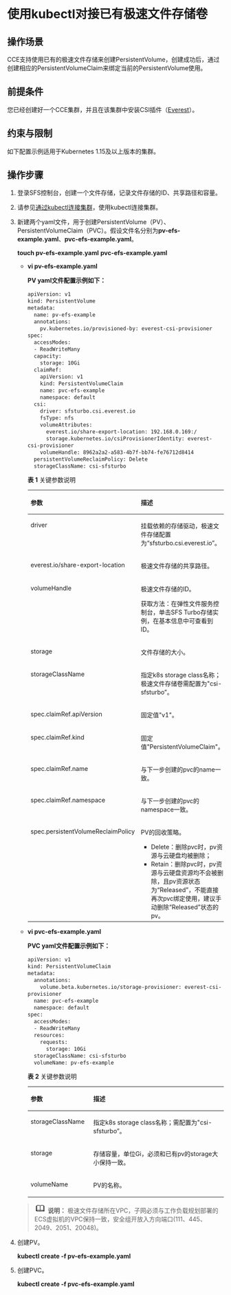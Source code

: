 # 使用kubectl对接已有极速文件存储卷<a name="cce_01_0272"></a>

## 操作场景<a name="section1062914713566"></a>

CCE支持使用已有的极速文件存储来创建PersistentVolume，创建成功后，通过创建相应的PersistentVolumeClaim来绑定当前的PersistentVolume使用。

## 前提条件<a name="section13181839131510"></a>

您已经创建好一个CCE集群，并且在该集群中安装CSI插件（[Everest](Everest（系统资源插件-必装）.md)）。

## 约束与限制<a name="section946015116135"></a>

如下配置示例适用于Kubernetes 1.15及以上版本的集群。

## 操作步骤<a name="section1530655595611"></a>

1.  登录SFS控制台，创建一个文件存储，记录文件存储的ID、共享路径和容量。
2.  请参见[通过kubectl连接集群](通过kubectl连接集群.md)，使用kubectl连接集群。
3.  新建两个yaml文件，用于创建PersistentVolume（PV）、PersistentVolumeClaim（PVC）。假设文件名分别为**pv-efs-example.yaml**、**pvc-efs-example.yaml**。

    **touch pv-efs-example.yaml** **pvc-efs-example.yaml**

    -   **vi pv-efs-example.yaml**

        **PV yaml文件配置示例如下：**

        ```
        apiVersion: v1
        kind: PersistentVolume
        metadata:
          name: pv-efs-example
          annotations:
            pv.kubernetes.io/provisioned-by: everest-csi-provisioner
        spec:
          accessModes:
          - ReadWriteMany
          capacity:
            storage: 10Gi
          claimRef:
            apiVersion: v1
            kind: PersistentVolumeClaim
            name: pvc-efs-example
            namespace: default
          csi:
            driver: sfsturbo.csi.everest.io
            fsType: nfs
            volumeAttributes:
              everest.io/share-export-location: 192.168.0.169:/
              storage.kubernetes.io/csiProvisionerIdentity: everest-csi-provisioner
            volumeHandle: 8962a2a2-a583-4b7f-bb74-fe76712d8414
          persistentVolumeReclaimPolicy: Delete
          storageClassName: csi-sfsturbo
        ```

        **表 1**  关键参数说明

        <a name="table953204119"></a>
        <table><thead align="left"><tr id="row1666206115"><th class="cellrowborder" valign="top" width="35.89%" id="mcps1.2.3.1.1"><p id="p1662017116"><a name="p1662017116"></a><a name="p1662017116"></a>参数</p>
        </th>
        <th class="cellrowborder" valign="top" width="64.11%" id="mcps1.2.3.1.2"><p id="p56820513"><a name="p56820513"></a><a name="p56820513"></a>描述</p>
        </th>
        </tr>
        </thead>
        <tbody><tr id="row1061620713"><td class="cellrowborder" valign="top" width="35.89%" headers="mcps1.2.3.1.1 "><p id="p56120115"><a name="p56120115"></a><a name="p56120115"></a>driver</p>
        </td>
        <td class="cellrowborder" valign="top" width="64.11%" headers="mcps1.2.3.1.2 "><p id="p911192017111"><a name="p911192017111"></a><a name="p911192017111"></a>挂载依赖的存储驱动，极速文件存储配置为“sfsturbo.csi.everest.io”。</p>
        </td>
        </tr>
        <tr id="row6115201810"><td class="cellrowborder" valign="top" width="35.89%" headers="mcps1.2.3.1.1 "><p id="p1911172013115"><a name="p1911172013115"></a><a name="p1911172013115"></a>everest.io/share-export-location</p>
        </td>
        <td class="cellrowborder" valign="top" width="64.11%" headers="mcps1.2.3.1.2 "><p id="p1812132017111"><a name="p1812132017111"></a><a name="p1812132017111"></a>极速文件存储的共享路径。</p>
        </td>
        </tr>
        <tr id="row181217201317"><td class="cellrowborder" valign="top" width="35.89%" headers="mcps1.2.3.1.1 "><p id="p2127205115"><a name="p2127205115"></a><a name="p2127205115"></a>volumeHandle</p>
        </td>
        <td class="cellrowborder" valign="top" width="64.11%" headers="mcps1.2.3.1.2 "><p id="p331414324103"><a name="p331414324103"></a><a name="p331414324103"></a>极速文件存储的ID。</p>
        <p id="p1455172961010"><a name="p1455172961010"></a><a name="p1455172961010"></a>获取方法：在弹性文件服务控制台，单击SFS Turbo存储实例，在基本信息中可查看到ID。</p>
        </td>
        </tr>
        <tr id="row101220201616"><td class="cellrowborder" valign="top" width="35.89%" headers="mcps1.2.3.1.1 "><p id="p4121201717"><a name="p4121201717"></a><a name="p4121201717"></a>storage</p>
        </td>
        <td class="cellrowborder" valign="top" width="64.11%" headers="mcps1.2.3.1.2 "><p id="p1373713106118"><a name="p1373713106118"></a><a name="p1373713106118"></a>文件存储的大小。</p>
        </td>
        </tr>
        <tr id="row118294312105"><td class="cellrowborder" valign="top" width="35.89%" headers="mcps1.2.3.1.1 "><p id="p16741643171012"><a name="p16741643171012"></a><a name="p16741643171012"></a>storageClassName</p>
        </td>
        <td class="cellrowborder" valign="top" width="64.11%" headers="mcps1.2.3.1.2 "><p id="p127424310105"><a name="p127424310105"></a><a name="p127424310105"></a>指定k8s storage class名称；极速文件存储卷需配置为"csi-sfsturbo”。</p>
        </td>
        </tr>
        <tr id="row1292142194111"><td class="cellrowborder" valign="top" width="35.89%" headers="mcps1.2.3.1.1 "><p id="p19292122114413"><a name="p19292122114413"></a><a name="p19292122114413"></a>spec.claimRef.apiVersion</p>
        </td>
        <td class="cellrowborder" valign="top" width="64.11%" headers="mcps1.2.3.1.2 "><p id="p162921213418"><a name="p162921213418"></a><a name="p162921213418"></a>固定值"v1"。</p>
        </td>
        </tr>
        <tr id="row12530172512416"><td class="cellrowborder" valign="top" width="35.89%" headers="mcps1.2.3.1.1 "><p id="p1053018258416"><a name="p1053018258416"></a><a name="p1053018258416"></a>spec.claimRef.kind</p>
        </td>
        <td class="cellrowborder" valign="top" width="64.11%" headers="mcps1.2.3.1.2 "><p id="p1353052584115"><a name="p1353052584115"></a><a name="p1353052584115"></a>固定值"PersistentVolumeClaim"。</p>
        </td>
        </tr>
        <tr id="row1513982864116"><td class="cellrowborder" valign="top" width="35.89%" headers="mcps1.2.3.1.1 "><p id="p613972844115"><a name="p613972844115"></a><a name="p613972844115"></a>spec.claimRef.name</p>
        </td>
        <td class="cellrowborder" valign="top" width="64.11%" headers="mcps1.2.3.1.2 "><p id="p113912816416"><a name="p113912816416"></a><a name="p113912816416"></a>与下一步创建的pvc的name一致。</p>
        </td>
        </tr>
        <tr id="row86908177417"><td class="cellrowborder" valign="top" width="35.89%" headers="mcps1.2.3.1.1 "><p id="p8691817114114"><a name="p8691817114114"></a><a name="p8691817114114"></a>spec.claimRef.namespace</p>
        </td>
        <td class="cellrowborder" valign="top" width="64.11%" headers="mcps1.2.3.1.2 "><p id="p1069111754110"><a name="p1069111754110"></a><a name="p1069111754110"></a>与下一步创建的pvc的namespace一致。</p>
        </td>
        </tr>
        <tr id="row753415095617"><td class="cellrowborder" valign="top" width="35.89%" headers="mcps1.2.3.1.1 "><p id="p35351408567"><a name="p35351408567"></a><a name="p35351408567"></a>spec.persistentVolumeReclaimPolicy</p>
        </td>
        <td class="cellrowborder" valign="top" width="64.11%" headers="mcps1.2.3.1.2 "><p id="p453518012564"><a name="p453518012564"></a><a name="p453518012564"></a>PV的回收策略。</p>
        <a name="ul148511578516"></a><a name="ul148511578516"></a><ul id="ul148511578516"><li>Delete：删除pvc时，pv资源与云硬盘均被删除；</li><li>Retain：删除pvc时，pv资源与云硬盘资源均不会被删除，且pv资源状态为“Released”，不能直接再次pvc绑定使用，建议手动删除“Released”状态的pv。</li></ul>
        </td>
        </tr>
        </tbody>
        </table>

    -   **vi pvc-efs-example.yaml**

        **PVC yaml文件配置示例如下：**

        ```
        apiVersion: v1
        kind: PersistentVolumeClaim
        metadata:
          annotations:
            volume.beta.kubernetes.io/storage-provisioner: everest-csi-provisioner
          name: pvc-efs-example
          namespace: default
        spec:
          accessModes:
          - ReadWriteMany
          resources:
            requests:
              storage: 10Gi
          storageClassName: csi-sfsturbo
          volumeName: pv-efs-example
        ```

        **表 2**  关键参数说明

        <a name="table154321323191412"></a>
        <table><thead align="left"><tr id="row1432192381417"><th class="cellrowborder" valign="top" width="31.929999999999996%" id="mcps1.2.3.1.1"><p id="p18433152391413"><a name="p18433152391413"></a><a name="p18433152391413"></a>参数</p>
        </th>
        <th class="cellrowborder" valign="top" width="68.07%" id="mcps1.2.3.1.2"><p id="p19433192321419"><a name="p19433192321419"></a><a name="p19433192321419"></a>描述</p>
        </th>
        </tr>
        </thead>
        <tbody><tr id="row164331623191417"><td class="cellrowborder" valign="top" width="31.929999999999996%" headers="mcps1.2.3.1.1 "><p id="p20433112371413"><a name="p20433112371413"></a><a name="p20433112371413"></a>storageClassName</p>
        </td>
        <td class="cellrowborder" valign="top" width="68.07%" headers="mcps1.2.3.1.2 "><p id="p6433142314144"><a name="p6433142314144"></a><a name="p6433142314144"></a>指定k8s storage class名称；需配置为"csi-sfsturbo”。</p>
        </td>
        </tr>
        <tr id="row184341223131415"><td class="cellrowborder" valign="top" width="31.929999999999996%" headers="mcps1.2.3.1.1 "><p id="p16434623161416"><a name="p16434623161416"></a><a name="p16434623161416"></a>storage</p>
        </td>
        <td class="cellrowborder" valign="top" width="68.07%" headers="mcps1.2.3.1.2 "><p id="p4434102301418"><a name="p4434102301418"></a><a name="p4434102301418"></a>存储容量，单位Gi，必须和已有pv的storage大小保持一致。</p>
        </td>
        </tr>
        <tr id="row20434023121415"><td class="cellrowborder" valign="top" width="31.929999999999996%" headers="mcps1.2.3.1.1 "><p id="p1743410236141"><a name="p1743410236141"></a><a name="p1743410236141"></a>volumeName</p>
        </td>
        <td class="cellrowborder" valign="top" width="68.07%" headers="mcps1.2.3.1.2 "><p id="p3435182316146"><a name="p3435182316146"></a><a name="p3435182316146"></a>PV的名称。</p>
        </td>
        </tr>
        </tbody>
        </table>

    >![](public_sys-resources/icon-note.gif) **说明：** 
    >极速文件存储所在VPC，子网必须与工作负载规划部署的ECS虚拟机的VPC保持一致，安全组开放入方向端口\(111、445、2049、2051、20048\)。

4.  创建PV。

    **kubectl create -f pv-efs-example.yaml**

5.  创建PVC。

    **kubectl create -f pvc-efs-example.yaml**



